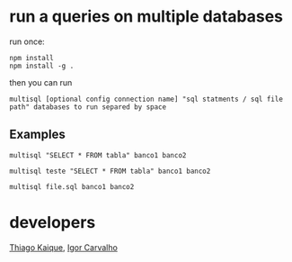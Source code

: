 # run a queries on multiple databases

run once:

```
npm install 
npm install -g .
```

then you can run

```
multisql [optional config connection name] "sql statments / sql file path" databases to run separed by space
```

## Examples

```
multisql "SELECT * FROM tabla" banco1 banco2
```


```
multisql teste "SELECT * FROM tabla" banco1 banco2
```

```
multisql file.sql banco1 banco2
```

# developers

[Thiago Kaique](https://github.com/Thiago099), [Igor Carvalho](https://github.com/Igorx8)
